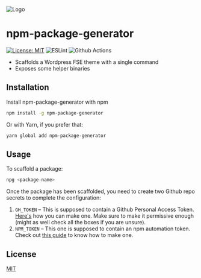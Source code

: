 ![Logo](https://xylocone.files.wordpress.com/2022/08/npm-package-generator.png)

# npm-package-generator

[![License: MIT](https://img.shields.io/badge/License-MIT-blue.svg)](https://opensource.org/licenses/MIT)
![ESLint](https://img.shields.io/badge/eslint-3A33D1?style=for-the-badge&logo=eslint&logoColor=white)
![Github Actions](https://img.shields.io/badge/GitHub_Actions-2088FF?style=for-the-badge&logo=github-actions&logoColor=white)

- Scaffolds a Wordpress FSE theme with a single command
- Exposes some helper binaries

## Installation

Install npm-package-generator with npm

```sh
npm install -g npm-package-generator
```

Or with Yarn, if you prefer that:

```sh
yarn global add npm-package-generator
```

## Usage

To scaffold a package:

```sh
npg <package-name>
```

Once the package has been scaffolded, you need to create two Github repo secrets to complete the configuration:

1.  `GH_TOKEN` &ndash; This is supposed to contain a Github Personal Access Token. [Here's](https://docs.github.com/en/authentication/keeping-your-account-and-data-secure/creating-a-personal-access-token) how you can make one. Make sure to make it permissive enough (might as well check all the boxes if you are unsure).
2.  `NPM_TOKEN` &ndash; This one is supposed to contain an npm automation token. Check out [this guide](https://docs.npmjs.com/creating-and-viewing-access-tokens/) to know how to make one.

## License

[MIT](https://choosealicense.com/licenses/mit/)
